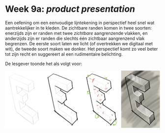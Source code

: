 # Week 9a: _product presentation_

Een oefening om een eenvoudige lijntekening in perspectief heel snel wat aantrekkelijker in te kleden. De zichtbare randen komen in twee soorten: enerzijds zijn er randen met twee _zichtbare_ aangrenzende vlakken, en anderzijds zijn er randen die slechts één zichtbaar aangrenzend vlak begrenzen. De eerste soort laten we licht (of overtrekken we digitaal met wit), de tweede soort maken we donker. Het perspectief komt zo veel beter tot zijn recht en suggereert al een rudimentaire belichting.

De lesgever toonde het als volgt voor:

![productpresentation](../assets/images/09aE.jpg "E")
